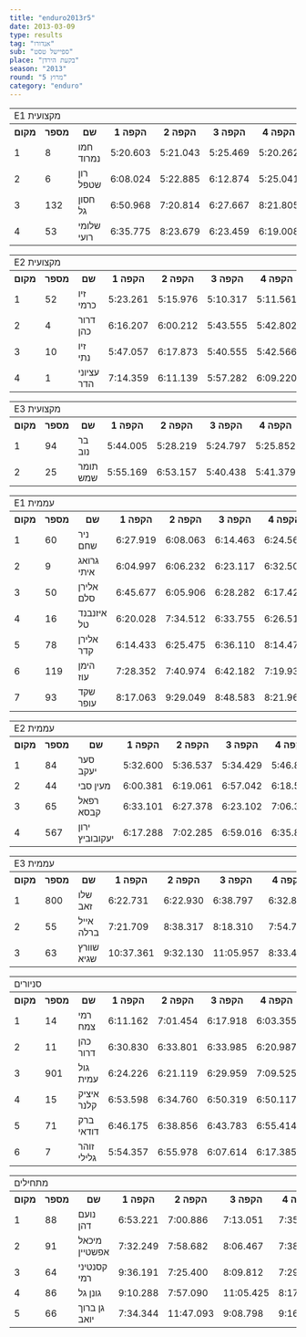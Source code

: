 ```yaml
---
title: "enduro2013r5"
date: 2013-03-09
type: results
tag: "אנדורו"
sub: "ספיישל טסט"
place: "בקעת הירדן"
season: "2013"
round: "מרוץ 5"
category: "enduro"
---
```

<table class="line_color big_table">
<tr>
    <td colspan="99" class="title_font">E1 מקצועית</td>
</tr>
<tr class="rnkh_bkcolor">
    <th class="rnkh_font">מקום</th>
    <th class="rnkh_font">מספר</th>
    <th class="rnkh_font">שם</th>
    <th class="rnkh_font">הקפה 1</th>
    <th class="rnkh_font">הקפה 2</th>
    <th class="rnkh_font">הקפה 3</th>
    <th class="rnkh_font">הקפה 4</th>
    <th class="rnkh_font">הקפה 5</th>
    <th class="rnkh_font">הקפה 6</th>
    <th class="rnkh_font">פער</th>
    <th class="rnkh_font">עונשין</th>
    <th class="rnkh_font">זמן</th>
</tr>
<tr class="rnk_bkcolor">
    <td class="rnk_font">1</td>
    <td class="rnk_font">8</td>
    <td class="rnk_font">חמו נמרוד</td>
    <td class="rnk_font">5:20.603</td>
    <td class="rnk_font">5:21.043</td>
    <td class="rnk_font">5:25.469</td>
    <td class="rnk_font">5:20.262</td>
    <td class="rnk_font">5:21.686</td>
    <td class="rnk_font">5:37.474</td>
    <td class="rnk_font"></td>
    <td class="rnk_font"></td>
    <td class="rnk_font">32:26.537</td>
</tr>
<tr class="rnk_bkcolor">
    <td class="rnk_font">2</td>
    <td class="rnk_font">6</td>
    <td class="rnk_font">רון שטפל</td>
    <td class="rnk_font">6:08.024</td>
    <td class="rnk_font">5:22.885</td>
    <td class="rnk_font">6:12.874</td>
    <td class="rnk_font">5:25.041</td>
    <td class="rnk_font">5:30.631</td>
    <td class="rnk_font">5:45.320</td>
    <td class="rnk_font">2:28.238</td>
    <td class="rnk_font">30.000</td>
    <td class="rnk_font">34:54.775</td>
</tr>
<tr class="rnk_bkcolor">
    <td class="rnk_font">3</td>
    <td class="rnk_font">132</td>
    <td class="rnk_font">חסון גל</td>
    <td class="rnk_font">6:50.968</td>
    <td class="rnk_font">7:20.814</td>
    <td class="rnk_font">6:27.667</td>
    <td class="rnk_font">8:21.805</td>
    <td class="rnk_font">6:24.317</td>
    <td class="rnk_font">6:31.301</td>
    <td class="rnk_font">9:30.335</td>
    <td class="rnk_font"></td>
    <td class="rnk_font">41:56.872</td>
</tr>
<tr class="rnk_bkcolor">
    <td class="rnk_font">4</td>
    <td class="rnk_font">53</td>
    <td class="rnk_font">שלומי רועי</td>
    <td class="rnk_font">6:35.775</td>
    <td class="rnk_font">8:23.679</td>
    <td class="rnk_font">6:23.459</td>
    <td class="rnk_font">6:19.008</td>
    <td class="rnk_font">7:55.152</td>
    <td class="rnk_font">9:23.470</td>
    <td class="rnk_font">12:34.006</td>
    <td class="rnk_font"></td>
    <td class="rnk_font">45:00.543</td>
</tr>
</table>
<table class="line_color big_table">
<tr>
    <td colspan="99" class="title_font">E2 מקצועית</td>
</tr>
<tr class="rnkh_bkcolor">
    <th class="rnkh_font">מקום</th>
    <th class="rnkh_font">מספר</th>
    <th class="rnkh_font">שם</th>
    <th class="rnkh_font">הקפה 1</th>
    <th class="rnkh_font">הקפה 2</th>
    <th class="rnkh_font">הקפה 3</th>
    <th class="rnkh_font">הקפה 4</th>
    <th class="rnkh_font">הקפה 5</th>
    <th class="rnkh_font">הקפה 6</th>
    <th class="rnkh_font">פער</th>
    <th class="rnkh_font">עונשין</th>
    <th class="rnkh_font">זמן</th>
</tr>
<tr class="rnk_bkcolor">
    <td class="rnk_font">1</td>
    <td class="rnk_font">52</td>
    <td class="rnk_font">זיו כרמי</td>
    <td class="rnk_font">5:23.261</td>
    <td class="rnk_font">5:15.976</td>
    <td class="rnk_font">5:10.317</td>
    <td class="rnk_font">5:11.561</td>
    <td class="rnk_font">5:17.797</td>
    <td class="rnk_font">5:18.716</td>
    <td class="rnk_font"></td>
    <td class="rnk_font"></td>
    <td class="rnk_font">31:37.628</td>
</tr>
<tr class="rnk_bkcolor">
    <td class="rnk_font">2</td>
    <td class="rnk_font">4</td>
    <td class="rnk_font">דרור כהן</td>
    <td class="rnk_font">6:16.207</td>
    <td class="rnk_font">6:00.212</td>
    <td class="rnk_font">5:43.555</td>
    <td class="rnk_font">5:42.802</td>
    <td class="rnk_font">6:40.447</td>
    <td class="rnk_font">6:06.883</td>
    <td class="rnk_font">4:52.478</td>
    <td class="rnk_font"></td>
    <td class="rnk_font">36:30.106</td>
</tr>
<tr class="rnk_bkcolor">
    <td class="rnk_font">3</td>
    <td class="rnk_font">10</td>
    <td class="rnk_font">זיו נתי</td>
    <td class="rnk_font">5:47.057</td>
    <td class="rnk_font">6:17.873</td>
    <td class="rnk_font">5:40.555</td>
    <td class="rnk_font">5:42.566</td>
    <td class="rnk_font">7:13.813</td>
    <td class="rnk_font">5:47.020</td>
    <td class="rnk_font">5:21.256</td>
    <td class="rnk_font">30.000</td>
    <td class="rnk_font">36:58.884</td>
</tr>
<tr class="rnk_bkcolor">
    <td class="rnk_font">4</td>
    <td class="rnk_font">1</td>
    <td class="rnk_font">עציוני הדר</td>
    <td class="rnk_font">7:14.359</td>
    <td class="rnk_font">6:11.139</td>
    <td class="rnk_font">5:57.282</td>
    <td class="rnk_font">6:09.220</td>
    <td class="rnk_font">5:51.762</td>
    <td class="rnk_font">6:34.601</td>
    <td class="rnk_font">6:20.735</td>
    <td class="rnk_font"></td>
    <td class="rnk_font">37:58.363</td>
</tr>
</table>
<table class="line_color big_table">
<tr>
    <td colspan="99" class="title_font">E3 מקצועית</td>
</tr>
<tr class="rnkh_bkcolor">
    <th class="rnkh_font">מקום</th>
    <th class="rnkh_font">מספר</th>
    <th class="rnkh_font">שם</th>
    <th class="rnkh_font">הקפה 1</th>
    <th class="rnkh_font">הקפה 2</th>
    <th class="rnkh_font">הקפה 3</th>
    <th class="rnkh_font">הקפה 4</th>
    <th class="rnkh_font">הקפה 5</th>
    <th class="rnkh_font">הקפה 6</th>
    <th class="rnkh_font">פער</th>
    <th class="rnkh_font">עונשין</th>
    <th class="rnkh_font">זמן</th>
</tr>
<tr class="rnk_bkcolor">
    <td class="rnk_font">1</td>
    <td class="rnk_font">94</td>
    <td class="rnk_font">בר נוב</td>
    <td class="rnk_font">5:44.005</td>
    <td class="rnk_font">5:28.219</td>
    <td class="rnk_font">5:24.797</td>
    <td class="rnk_font">5:25.852</td>
    <td class="rnk_font">5:25.428</td>
    <td class="rnk_font">5:27.496</td>
    <td class="rnk_font"></td>
    <td class="rnk_font"></td>
    <td class="rnk_font">32:55.797</td>
</tr>
<tr class="rnk_bkcolor">
    <td class="rnk_font">2</td>
    <td class="rnk_font">25</td>
    <td class="rnk_font">תומר שמש</td>
    <td class="rnk_font">5:55.169</td>
    <td class="rnk_font">6:53.157</td>
    <td class="rnk_font">5:40.438</td>
    <td class="rnk_font">5:41.379</td>
    <td class="rnk_font">5:37.716</td>
    <td class="rnk_font">5:37.632</td>
    <td class="rnk_font">2:29.694</td>
    <td class="rnk_font"></td>
    <td class="rnk_font">35:25.491</td>
</tr>
</table>

<table class="line_color big_table">
<tr>
    <td colspan="99" class="title_font">E1 עממית</td>
</tr>
<tr class="rnkh_bkcolor">
    <th class="rnkh_font">מקום</th>
    <th class="rnkh_font">מספר</th>
    <th class="rnkh_font">שם</th>
    <th class="rnkh_font">הקפה 1</th>
    <th class="rnkh_font">הקפה 2</th>
    <th class="rnkh_font">הקפה 3</th>
    <th class="rnkh_font">הקפה 4</th>
    <th class="rnkh_font">הקפה 5</th>
    <th class="rnkh_font">פער</th>
    <th class="rnkh_font">עונשין</th>
    <th class="rnkh_font">זמן</th>
</tr>
<tr class="rnk_bkcolor">
    <td class="rnk_font">1</td>
    <td class="rnk_font">60</td>
    <td class="rnk_font">ניר שחם</td>
    <td class="rnk_font">6:27.919</td>
    <td class="rnk_font">6:08.063</td>
    <td class="rnk_font">6:14.463</td>
    <td class="rnk_font">6:24.569</td>
    <td class="rnk_font">6:18.330</td>
    <td class="rnk_font"></td>
    <td class="rnk_font"></td>
    <td class="rnk_font">31:33.344</td>
</tr>
<tr class="rnk_bkcolor">
    <td class="rnk_font">2</td>
    <td class="rnk_font">9</td>
    <td class="rnk_font">גרואג איתי</td>
    <td class="rnk_font">6:04.997</td>
    <td class="rnk_font">6:06.232</td>
    <td class="rnk_font">6:23.117</td>
    <td class="rnk_font">6:32.505</td>
    <td class="rnk_font">6:39.616</td>
    <td class="rnk_font">13.123</td>
    <td class="rnk_font"></td>
    <td class="rnk_font">31:46.467</td>
</tr>
<tr class="rnk_bkcolor">
    <td class="rnk_font">3</td>
    <td class="rnk_font">50</td>
    <td class="rnk_font">אלירן סלם</td>
    <td class="rnk_font">6:45.677</td>
    <td class="rnk_font">6:05.906</td>
    <td class="rnk_font">6:28.282</td>
    <td class="rnk_font">6:17.421</td>
    <td class="rnk_font">6:26.451</td>
    <td class="rnk_font">30.393</td>
    <td class="rnk_font"></td>
    <td class="rnk_font">32:03.737</td>
</tr>
<tr class="rnk_bkcolor">
    <td class="rnk_font">4</td>
    <td class="rnk_font">16</td>
    <td class="rnk_font">איזנבנד טל</td>
    <td class="rnk_font">6:20.028</td>
    <td class="rnk_font">7:34.512</td>
    <td class="rnk_font">6:33.755</td>
    <td class="rnk_font">6:26.516</td>
    <td class="rnk_font">6:25.801</td>
    <td class="rnk_font">1:47.268</td>
    <td class="rnk_font"></td>
    <td class="rnk_font">33:20.612</td>
</tr>
<tr class="rnk_bkcolor">
    <td class="rnk_font">5</td>
    <td class="rnk_font">78</td>
    <td class="rnk_font">אלירן קדר</td>
    <td class="rnk_font">6:14.433</td>
    <td class="rnk_font">6:25.475</td>
    <td class="rnk_font">6:36.110</td>
    <td class="rnk_font">8:14.473</td>
    <td class="rnk_font">6:37.038</td>
    <td class="rnk_font">2:34.185</td>
    <td class="rnk_font"></td>
    <td class="rnk_font">34:07.529</td>
</tr>
<tr class="rnk_bkcolor">
    <td class="rnk_font">6</td>
    <td class="rnk_font">119</td>
    <td class="rnk_font">הימן עוז</td>
    <td class="rnk_font">7:28.352</td>
    <td class="rnk_font">7:40.974</td>
    <td class="rnk_font">6:42.182</td>
    <td class="rnk_font">7:19.937</td>
    <td class="rnk_font">7:10.967</td>
    <td class="rnk_font">4:49.068</td>
    <td class="rnk_font"></td>
    <td class="rnk_font">36:22.412</td>
</tr>
<tr class="rnk_bkcolor">
    <td class="rnk_font">7</td>
    <td class="rnk_font">93</td>
    <td class="rnk_font">שקד עופר</td>
    <td class="rnk_font">8:17.063</td>
    <td class="rnk_font">9:29.049</td>
    <td class="rnk_font">8:48.583</td>
    <td class="rnk_font">8:21.963</td>
    <td class="rnk_font">8:45.691</td>
    <td class="rnk_font">12:09.005</td>
    <td class="rnk_font"></td>
    <td class="rnk_font">43:42.349</td>
</tr>
</table>
<table class="line_color big_table">
<tr>
    <td colspan="99" class="title_font">E2 עממית</td>
</tr>
<tr class="rnkh_bkcolor">
    <th class="rnkh_font">מקום</th>
    <th class="rnkh_font">מספר</th>
    <th class="rnkh_font">שם</th>
    <th class="rnkh_font">הקפה 1</th>
    <th class="rnkh_font">הקפה 2</th>
    <th class="rnkh_font">הקפה 3</th>
    <th class="rnkh_font">הקפה 4</th>
    <th class="rnkh_font">הקפה 5</th>
    <th class="rnkh_font">פער</th>
    <th class="rnkh_font">עונשין</th>
    <th class="rnkh_font">זמן</th>
</tr>
<tr class="rnk_bkcolor">
    <td class="rnk_font">1</td>
    <td class="rnk_font">84</td>
    <td class="rnk_font">סער יעקב</td>
    <td class="rnk_font">5:32.600</td>
    <td class="rnk_font">5:36.537</td>
    <td class="rnk_font">5:34.429</td>
    <td class="rnk_font">5:46.830</td>
    <td class="rnk_font">5:32.938</td>
    <td class="rnk_font"></td>
    <td class="rnk_font">1:30.000</td>
    <td class="rnk_font">29:33.334</td>
</tr>
<tr class="rnk_bkcolor">
    <td class="rnk_font">2</td>
    <td class="rnk_font">44</td>
    <td class="rnk_font">מעין סבי</td>
    <td class="rnk_font">6:00.381</td>
    <td class="rnk_font">6:19.061</td>
    <td class="rnk_font">6:57.042</td>
    <td class="rnk_font">6:18.593</td>
    <td class="rnk_font">6:30.048</td>
    <td class="rnk_font">2:31.791</td>
    <td class="rnk_font"></td>
    <td class="rnk_font">32:05.125</td>
</tr>
<tr class="rnk_bkcolor">
    <td class="rnk_font">3</td>
    <td class="rnk_font">65</td>
    <td class="rnk_font">רפאל קבסא</td>
    <td class="rnk_font">6:33.101</td>
    <td class="rnk_font">6:27.378</td>
    <td class="rnk_font">6:23.102</td>
    <td class="rnk_font">7:06.364</td>
    <td class="rnk_font">6:20.324</td>
    <td class="rnk_font">3:16.935</td>
    <td class="rnk_font"></td>
    <td class="rnk_font">32:50.269</td>
</tr>
<tr class="rnk_bkcolor">
    <td class="rnk_font">4</td>
    <td class="rnk_font">567</td>
    <td class="rnk_font">ירון יעקובוביץ</td>
    <td class="rnk_font">6:17.288</td>
    <td class="rnk_font">7:02.285</td>
    <td class="rnk_font">6:59.016</td>
    <td class="rnk_font">6:35.806</td>
    <td class="rnk_font">6:43.347</td>
    <td class="rnk_font">4:04.408</td>
    <td class="rnk_font"></td>
    <td class="rnk_font">33:37.742</td>
</tr>
</table>
<table class="line_color big_table">
<tr>
    <td colspan="99" class="title_font">E3 עממית</td>
</tr>
<tr class="rnkh_bkcolor">
    <th class="rnkh_font">מקום</th>
    <th class="rnkh_font">מספר</th>
    <th class="rnkh_font">שם</th>
    <th class="rnkh_font">הקפה 1</th>
    <th class="rnkh_font">הקפה 2</th>
    <th class="rnkh_font">הקפה 3</th>
    <th class="rnkh_font">הקפה 4</th>
    <th class="rnkh_font">הקפה 5</th>
    <th class="rnkh_font">פער</th>
    <th class="rnkh_font">עונשין</th>
    <th class="rnkh_font">זמן</th>
</tr>
<tr class="rnk_bkcolor">
    <td class="rnk_font">1</td>
    <td class="rnk_font">800</td>
    <td class="rnk_font">שלו זאב</td>
    <td class="rnk_font">6:22.731</td>
    <td class="rnk_font">6:22.930</td>
    <td class="rnk_font">6:38.797</td>
    <td class="rnk_font">6:32.865</td>
    <td class="rnk_font">6:33.735</td>
    <td class="rnk_font"></td>
    <td class="rnk_font"></td>
    <td class="rnk_font">32:31.058</td>
</tr>
<tr class="rnk_bkcolor">
    <td class="rnk_font">2</td>
    <td class="rnk_font">55</td>
    <td class="rnk_font">אייל ברלה</td>
    <td class="rnk_font">7:21.709</td>
    <td class="rnk_font">8:38.317</td>
    <td class="rnk_font">8:18.310</td>
    <td class="rnk_font">7:54.745</td>
    <td class="rnk_font">8:06.386</td>
    <td class="rnk_font">7:48.409</td>
    <td class="rnk_font"></td>
    <td class="rnk_font">40:19.467</td>
</tr>
<tr class="rnk_bkcolor">
    <td class="rnk_font">3</td>
    <td class="rnk_font">63</td>
    <td class="rnk_font">שוורץ שגיא</td>
    <td class="rnk_font">10:37.361</td>
    <td class="rnk_font">9:32.130</td>
    <td class="rnk_font">11:05.957</td>
    <td class="rnk_font">8:33.428</td>
    <td class="rnk_font">9:53.002</td>
    <td class="rnk_font">32:10.820</td>
    <td class="rnk_font">15:00.000</td>
    <td class="rnk_font">01:04:41.878</td>
</tr>
</table>
<table class="line_color big_table">
<tr>
    <td colspan="99" class="title_font">סניורים</td>
</tr>
<tr class="rnkh_bkcolor">
    <th class="rnkh_font">מקום</th>
    <th class="rnkh_font">מספר</th>
    <th class="rnkh_font">שם</th>
    <th class="rnkh_font">הקפה 1</th>
    <th class="rnkh_font">הקפה 2</th>
    <th class="rnkh_font">הקפה 3</th>
    <th class="rnkh_font">הקפה 4</th>
    <th class="rnkh_font">הקפה 5</th>
    <th class="rnkh_font">פער</th>
    <th class="rnkh_font">עונשין</th>
    <th class="rnkh_font">זמן</th>
</tr>
<tr class="rnk_bkcolor">
    <td class="rnk_font">1</td>
    <td class="rnk_font">14</td>
    <td class="rnk_font">רמי צמח</td>
    <td class="rnk_font">6:11.162</td>
    <td class="rnk_font">7:01.454</td>
    <td class="rnk_font">6:17.918</td>
    <td class="rnk_font">6:03.355</td>
    <td class="rnk_font">6:06.384</td>
    <td class="rnk_font"></td>
    <td class="rnk_font"></td>
    <td class="rnk_font">31:40.273</td>
</tr>
<tr class="rnk_bkcolor">
    <td class="rnk_font">2</td>
    <td class="rnk_font">11</td>
    <td class="rnk_font">כהן דרור</td>
    <td class="rnk_font">6:30.830</td>
    <td class="rnk_font">6:33.801</td>
    <td class="rnk_font">6:33.985</td>
    <td class="rnk_font">6:20.987</td>
    <td class="rnk_font">6:39.689</td>
    <td class="rnk_font">59.019</td>
    <td class="rnk_font"></td>
    <td class="rnk_font">32:39.292</td>
</tr>
<tr class="rnk_bkcolor">
    <td class="rnk_font">3</td>
    <td class="rnk_font">901</td>
    <td class="rnk_font">גול עמית</td>
    <td class="rnk_font">6:24.226</td>
    <td class="rnk_font">6:21.119</td>
    <td class="rnk_font">6:29.959</td>
    <td class="rnk_font">7:09.525</td>
    <td class="rnk_font">6:42.785</td>
    <td class="rnk_font">1:27.341</td>
    <td class="rnk_font"></td>
    <td class="rnk_font">33:07.614</td>
</tr>
<tr class="rnk_bkcolor">
    <td class="rnk_font">4</td>
    <td class="rnk_font">15</td>
    <td class="rnk_font">איציק קלנר</td>
    <td class="rnk_font">6:53.598</td>
    <td class="rnk_font">6:34.760</td>
    <td class="rnk_font">6:50.319</td>
    <td class="rnk_font">6:50.117</td>
    <td class="rnk_font">6:47.834</td>
    <td class="rnk_font">2:16.355</td>
    <td class="rnk_font"></td>
    <td class="rnk_font">33:56.628</td>
</tr>
<tr class="rnk_bkcolor">
    <td class="rnk_font">5</td>
    <td class="rnk_font">71</td>
    <td class="rnk_font">ברק דודאי</td>
    <td class="rnk_font">6:46.175</td>
    <td class="rnk_font">6:38.856</td>
    <td class="rnk_font">6:43.783</td>
    <td class="rnk_font">6:55.414</td>
    <td class="rnk_font">7:57.645</td>
    <td class="rnk_font">3:21.600</td>
    <td class="rnk_font"></td>
    <td class="rnk_font">35:01.873</td>
</tr>
<tr class="rnk_bkcolor">
    <td class="rnk_font">6</td>
    <td class="rnk_font">7</td>
    <td class="rnk_font">זוהר גלילי</td>
    <td class="rnk_font">5:54.357</td>
    <td class="rnk_font">6:55.978</td>
    <td class="rnk_font">6:07.614</td>
    <td class="rnk_font">6:17.385</td>
    <td class="rnk_font">6:07.951</td>
    <td class="rnk_font">14:43.012</td>
    <td class="rnk_font">15:00.000</td>
    <td class="rnk_font">46:23.285</td>
</tr>
</table>

<table class="line_color big_table">
<tr>
    <td colspan="99" class="title_font">מתחילים</td>
</tr>
<tr class="rnkh_bkcolor">
    <th class="rnkh_font">מקום</th>
    <th class="rnkh_font">מספר</th>
    <th class="rnkh_font">שם</th>
    <th class="rnkh_font">הקפה 1</th>
    <th class="rnkh_font">הקפה 2</th>
    <th class="rnkh_font">הקפה 3</th>
    <th class="rnkh_font">הקפה 4</th>
    <th class="rnkh_font">פער</th>
    <th class="rnkh_font">עונשין</th>
    <th class="rnkh_font">זמן</th>
</tr>
<tr class="rnk_bkcolor">
    <td class="rnk_font">1</td>
    <td class="rnk_font">88</td>
    <td class="rnk_font">נועם דהן</td>
    <td class="rnk_font">6:53.221</td>
    <td class="rnk_font">7:00.886</td>
    <td class="rnk_font">7:13.051</td>
    <td class="rnk_font">7:35.010</td>
    <td class="rnk_font"></td>
    <td class="rnk_font"></td>
    <td class="rnk_font">28:42.168</td>
</tr>
<tr class="rnk_bkcolor">
    <td class="rnk_font">2</td>
    <td class="rnk_font">91</td>
    <td class="rnk_font">מיכאל אפשטיין</td>
    <td class="rnk_font">7:32.249</td>
    <td class="rnk_font">7:58.682</td>
    <td class="rnk_font">8:06.467</td>
    <td class="rnk_font">7:38.192</td>
    <td class="rnk_font">2:33.422</td>
    <td class="rnk_font"></td>
    <td class="rnk_font">31:15.590</td>
</tr>
<tr class="rnk_bkcolor">
    <td class="rnk_font">3</td>
    <td class="rnk_font">64</td>
    <td class="rnk_font">קסנטיני רמי</td>
    <td class="rnk_font">9:36.191</td>
    <td class="rnk_font">7:25.400</td>
    <td class="rnk_font">8:09.812</td>
    <td class="rnk_font">7:29.412</td>
    <td class="rnk_font">3:58.647</td>
    <td class="rnk_font"></td>
    <td class="rnk_font">32:40.815</td>
</tr>
<tr class="rnk_bkcolor">
    <td class="rnk_font">4</td>
    <td class="rnk_font">86</td>
    <td class="rnk_font">גונן גל</td>
    <td class="rnk_font">9:10.288</td>
    <td class="rnk_font">7:57.090</td>
    <td class="rnk_font">11:05.425</td>
    <td class="rnk_font">8:17.013</td>
    <td class="rnk_font">7:47.648</td>
    <td class="rnk_font"></td>
    <td class="rnk_font">36:29.816</td>
</tr>
<tr class="rnk_bkcolor">
    <td class="rnk_font">5</td>
    <td class="rnk_font">66</td>
    <td class="rnk_font">גן ברוך יואב</td>
    <td class="rnk_font">7:34.344</td>
    <td class="rnk_font">11:47.093</td>
    <td class="rnk_font">9:08.798</td>
    <td class="rnk_font">9:16.157</td>
    <td class="rnk_font">9:04.224</td>
    <td class="rnk_font"></td>
    <td class="rnk_font">37:46.392</td>
</tr>
</table>
